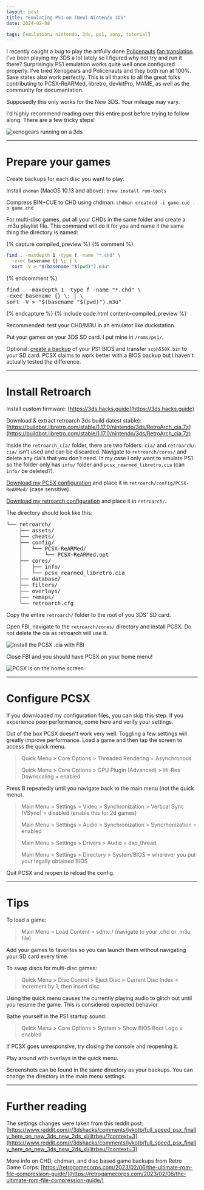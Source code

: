 ```yaml
---
layout: post
title: "Emulating PS1 on (New) Nintendo 3DS"
date: 2024-02-08

tags: [emulation, nintendo, 3ds, ps1, sony, tutorial]
---
```


I recently caught a bug to play the artfully done [Policenauts](https://en.wikipedia.org/wiki/Policenauts) [fan translation](http://policenauts.net/english/). I've been playing my 3DS a lot lately so I figured why not try and run it there? Surprisingly PS1 emulation works quite well once configured properly. I've tried Xenogears and Policenauts and they both run at 100%. Save states also work perfectly. This is all thanks to all the great folks contributing to PCSX-ReARMed, libretro, devkitPro, MAME, as well as the community for documentation.

Supposedly this only works for the New 3DS. Your mileage may vary. 

I'd highly recommend reading over this entire post before trying to follow along. There are a few tricky steps!

![xenogears running on a 3ds](public/images/3ds/xenogears-top.png)

---

# Prepare your games

Create backups for each disc you want to play.

Install `chdman` (MacOS 10.13 and above): `brew install rom-tools`

Compress BIN+CUE to CHD using chdman: `chdman createcd -i game.cue -o game.chd`

For multi-disc games, put all your CHDs in the same folder and create a .m3u playlist file. This command will do it for you and name it the same thing the directory is named: 

{% capture compiled_preview %}
{% comment %}
```bash
find . -maxdepth 1 -type f -name "*.chd" \
  -exec basename {} \; | \
  sort -V > "$(basename "$(pwd)").m3u"
```
{% endcomment %}
<div class="highlight highlight-source-shell"><pre>find <span class="pl-c1">.</span> -maxdepth 1 -type f -name <span class="pl-s"><span class="pl-pds">"</span>*.chd<span class="pl-pds">"</span></span> \
-exec basename {} <span class="pl-cce">\;</span> <span class="pl-k">|</span> \
sort -V <span class="pl-k">&gt;</span> <span class="pl-s"><span class="pl-pds">"</span><span class="pl-s"><span class="pl-pds">$(</span>basename <span class="pl-s"><span class="pl-pds">"</span><span class="pl-s"><span class="pl-pds">$(</span>pwd<span class="pl-pds">)</span></span><span class="pl-pds">"</span></span><span class="pl-pds">)</span></span>.m3u<span class="pl-pds">"</span></span></pre></div>
{% endcapture %}
{% include code.html
  content=compiled_preview
%}

Recommended: test your CHD/M3U in an emulator like duckstation.

Put your games on your 3DS SD card. I put mine in `/roms/ps1/`.

Optional: [create a backup](https://www.ngemu.com/threads/psx-bios-dumping-guide.93161/) of your PS1 BIOS and transfer `scph550X.bin` to your SD card. PCSX claims to work better with a BIOS backup but I haven't actually tested the difference.

---

# Install Retroarch

Install custom firmware: [https://3ds.hacks.guide](https://3ds.hacks.guide)

Download & extract retroarch 3ds build (latest stable): [https://buildbot.libretro.com/stable/1.17.0/nintendo/3ds/RetroArch_cia.7z](https://buildbot.libretro.com/stable/1.17.0/nintendo/3ds/RetroArch_cia.7z)

Inside the `retroarch_cia/` folder, there are two folders: `cia/` and `retroarch/`. `cia/` isn't used and can be discarded. Navigate to `retroarch/cores/` and delete any cia's that you don't need. In my case I only want to emulate PS1 so the folder only has `info/` folder and `pcsx_rearmed_libretro.cia` (can `info/` be deleted?).

[Download my PCSX configuration](public/files/PCSX-ReARMed.opt) and place it in `retroarch/config/PCSX-ReARMed/` (case sensitive).

[Download my retroarch configuration](public/files/retroarch.cfg) and place it in `retroarch/`.

The directory should look like this:
<pre>
└── retroarch/
    ├── assets/
    ├── cheats/
    ├── config/
    │   └── PCSX-ReARMed/
    │       └── PCSX-ReARMed.opt
    ├── cores/
    │   ├── info/
    │   └── pcsx_rearmed_libretro.cia
    ├── database/
    ├── filters/
    ├── overlays/
    ├── remaps/
    └── retroarch.cfg
</pre>

Copy the entire `retroarch/` folder to the root of you 3DS' SD card.

Open FBI, navigate to the `retroarch/cores/` directory and install PCSX. Do not delete the cia as retroarch will use it.

![Install the PCSX .cia with FBI](public/images/3ds/fbi.png)

Close FBI and you should have PCSX on your home menu!

![PCSX is on the home screen](public/images/3ds/pcsx.png)

---

# Configure PCSX

If you downloaded my configuration files, you can skip this step. If you experience poor performance, come here and verify your settings.

Out of the box PCSX doesn't work very well. Toggling a few settings will greatly improve performance. Load a game and then tap the screen to access the quick menu.

> Quick Menu > Core Options > Threaded Rendering = Asynchronous
>
> Quick Menu > Core Options > GPU Plugin (Advanced) > Hi-Res Downscaling = enabled

Press B repeatedly until you navigate back to the main menu (not the quick menu).

> Main Menu > Settings > Video > Synchronization > Vertical Sync (VSync) = disabled (enable this for 2d games)
>
> Main Menu > Settings > Audio > Synchronization > Syncrhonization = enabled
>
> Main Menu > Settings > Drivers > Audio = dsp_thread
>
> Main Menu > Settings > Directory > System/BIOS = wherever you put your legally obtained BIOS

Quit PCSX and reopen to reload the config.

---

# Tips

To load a game:

> Main Menu > Load Content > sdmc:/ (navigate to your .chd or .m3u file)

Add your games to favorites so you can launch them without navigating your SD card every time.

To swap discs for multi-disc games:

> Quick Menu > Disc Control > Eject Disc > Current Disc Index = increment by 1, then insert disc

Using the quick menu causes the currently playing audio to glitch out until you resume the game. This is considered expected behavior.

Bathe yourself in the PS1 startup sound:

> Quick Menu > Core Options > System > Show BIOS Boot Logo = enabled

If PCSX goes unresponsive, try closing the console and reopening it.

Play around with overlays in the quick menu.

Screenshots can be found in the same directory as your backups. You can change the directory in the main menu settings.

---

# Further reading

The settings changes were taken from this reddit post: [https://www.reddit.com/r/3dshacks/comments/jvkotb/full_speed_psx_finally_here_on_new_3ds_new_2ds_xl/jjtrbeu/?context=3](https://www.reddit.com/r/3dshacks/comments/jvkotb/full_speed_psx_finally_here_on_new_3ds_new_2ds_xl/jjtrbeu/?context=3)

More info on CHD, chdman, and disc based game backups from Retro Game Corps: [https://retrogamecorps.com/2023/02/06/the-ultimate-rom-file-compression-guide/](https://retrogamecorps.com/2023/02/06/the-ultimate-rom-file-compression-guide/)
